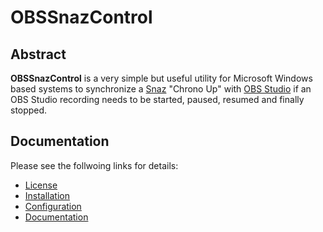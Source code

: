 # OBSSnazControl

## Abstract

**OBSSnazControl** is a very simple but useful utility for Microsoft Windows based systems to synchronize a [Snaz](https://github.com/JimmyAppelt/Snaz) "Chrono Up" with [OBS Studio](https://obsproject.com) if an OBS Studio recording needs to be started, paused, resumed and finally stopped.

## Documentation

Please see the follwoing links for details:

- [License](doc/license.md)
- [Installation](doc/installation.md)
- [Configuration](doc/configuration.md)
- [Documentation](doc/OBSSnazControl.md)
